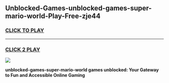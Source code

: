 
## Unblocked-Games-unblocked-games-super-mario-world-Play-Free-zje44
<h3>
<a href="https://premium76.site?title=unblocked-games-super-mario-world&ref=23A">CLICK TO PLAY</a></h3>
<hr>

<h3>
<a href="https://premium76.site?title=unblocked-games-super-mario-world&ref=23A">CLICK 2 PLAY</a>
  
</h3>

<a href="https://premium76.site?title=unblocked-games-super-mario-world&ref=23A"><img src="https://clearcache.store/games.png"></a>


**unblocked-games-super-mario-world games unblocked: Your Gateway to Fun and Accessible Online Gaming**
